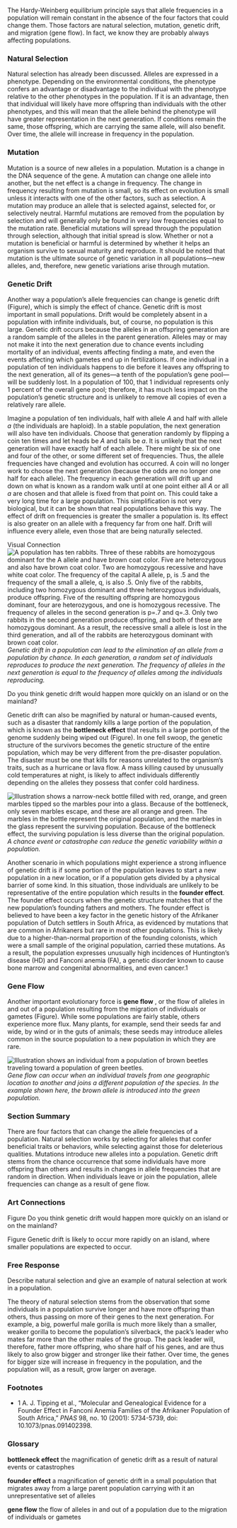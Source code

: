 The Hardy-Weinberg equilibrium principle says that allele frequencies in a population will remain constant in the absence of the four factors that could change them. Those factors are natural selection, mutation, genetic drift, and migration (gene flow). In fact, we know they are probably always affecting populations.

### Natural Selection

Natural selection has already been discussed. Alleles are expressed in a phenotype. Depending on the environmental conditions, the phenotype confers an advantage or disadvantage to the individual with the phenotype relative to the other phenotypes in the population. If it is an advantage, then that individual will likely have more offspring than individuals with the other phenotypes, and this will mean that the allele behind the phenotype will have greater representation in the next generation. If conditions remain the same, those offspring, which are carrying the same allele, will also benefit. Over time, the allele will increase in frequency in the population.

### Mutation

Mutation is a source of new alleles in a population. Mutation is a change in the DNA sequence of the gene. A mutation can change one allele into another, but the net effect is a change in frequency. The change in frequency resulting from mutation is small, so its effect on evolution is small unless it interacts with one of the other factors, such as selection. A mutation may produce an allele that is selected against, selected for, or selectively neutral. Harmful mutations are removed from the population by selection and will generally only be found in very low frequencies equal to the mutation rate. Beneficial mutations will spread through the population through selection, although that initial spread is slow. Whether or not a mutation is beneficial or harmful is determined by whether it helps an organism survive to sexual maturity and reproduce. It should be noted that mutation is the ultimate source of genetic variation in all populations—new alleles, and, therefore, new genetic variations arise through mutation.

### Genetic Drift

Another way a population’s allele frequencies can change is genetic drift (Figure), which is simply the effect of chance. Genetic drift is most important in small populations. Drift would be completely absent in a population with infinite individuals, but, of course, no population is this large. Genetic drift occurs because the alleles in an offspring generation are a random sample of the alleles in the parent generation. Alleles may or may not make it into the next generation due to chance events including mortality of an individual, events affecting finding a mate, and even the events affecting which gametes end up in fertilizations. If one individual in a population of ten individuals happens to die before it leaves any offspring to the next generation, all of its genes—a tenth of the population’s gene pool—will be suddenly lost. In a population of 100, that 1 individual represents only 1 percent of the overall gene pool; therefore, it has much less impact on the population’s genetic structure and is unlikely to remove all copies of even a relatively rare allele.

Imagine a population of ten individuals, half with allele _A_ and half with allele _a_ (the individuals are haploid). In a stable population, the next generation will also have ten individuals. Choose that generation randomly by flipping a coin ten times and let heads be _A_ and tails be _a_. It is unlikely that the next generation will have exactly half of each allele. There might be six of one and four of the other, or some different set of frequencies. Thus, the allele frequencies have changed and evolution has occurred. A coin will no longer work to choose the next generation (because the odds are no longer one half for each allele). The frequency in each generation will drift up and down on what is known as a random walk until at one point either all _A_ or all _a_ are chosen and that allele is fixed from that point on. This could take a very long time for a large population. This simplification is not very biological, but it can be shown that real populations behave this way. The effect of drift on frequencies is greater the smaller a population is. Its effect is also greater on an allele with a frequency far from one half. Drift will influence every allele, even those that are being naturally selected.

Visual Connection ![A population has ten rabbits. Three of these rabbits are homozygous dominant for the A allele and have brown coat color. Five are heterozygous and also have brown coat color. Two are homozygous recessive and have white coat color. The frequency of the capital A allele, p, is .5 and the frequency of the small a allele, q, is also .5. Only five of the rabbits, including two homozygous dominant and three heterozygous individuals, produce offspring. Five of the resulting offspring are homozygous dominant, four are heterozygous, and one is homozygous recessive. The frequency of alleles in the second generation is p=.7 and q=.3. Only two rabbits in the second generation produce offspring, and both of these are homozygous dominant. As a result, the recessive small a allele is lost in the third generation, and all of the rabbits are heterozygous dominant with brown coat color.][1] _Genetic drift in a population can lead to the elimination of an allele from a population by chance. In each generation, a random set of individuals reproduces to produce the next generation. The frequency of alleles in the next generation is equal to the frequency of alleles among the individuals reproducing._

Do you think genetic drift would happen more quickly on an island or on the mainland?

Genetic drift can also be magnified by natural or human-caused events, such as a disaster that randomly kills a large portion of the population, which is known as the **bottleneck effect** that results in a large portion of the genome suddenly being wiped out (Figure). In one fell swoop, the genetic structure of the survivors becomes the genetic structure of the entire population, which may be very different from the pre-disaster population. The disaster must be one that kills for reasons unrelated to the organism’s traits, such as a hurricane or lava flow. A mass killing caused by unusually cold temperatures at night, is likely to affect individuals differently depending on the alleles they possess that confer cold hardiness.

![Illustration shows a narrow-neck bottle filled with red, orange, and green marbles tipped so the marbles pour into a glass. Because of the bottleneck, only seven marbles escape, and these are all orange and green. The marbles in the bottle represent the original population, and the marbles in the glass represent the surviving population. Because of the bottleneck effect, the surviving population is less diverse than the original population.][2] _A chance event or catastrophe can reduce the genetic variability within a population._

Another scenario in which populations might experience a strong influence of genetic drift is if some portion of the population leaves to start a new population in a new location, or if a population gets divided by a physical barrier of some kind. In this situation, those individuals are unlikely to be representative of the entire population which results in the **founder effect**. The founder effect occurs when the genetic structure matches that of the new population’s founding fathers and mothers. The founder effect is believed to have been a key factor in the genetic history of the Afrikaner population of Dutch settlers in South Africa, as evidenced by mutations that are common in Afrikaners but rare in most other populations. This is likely due to a higher-than-normal proportion of the founding colonists, which were a small sample of the original population, carried these mutations. As a result, the population expresses unusually high incidences of Huntington’s disease (HD) and Fanconi anemia (FA), a genetic disorder known to cause bone marrow and congenital abnormalities, and even cancer.1

### Gene Flow

Another important evolutionary force is **gene flow** , or the flow of alleles in and out of a population resulting from the migration of individuals or gametes (Figure). While some populations are fairly stable, others experience more flux. Many plants, for example, send their seeds far and wide, by wind or in the guts of animals; these seeds may introduce alleles common in the source population to a new population in which they are rare.

![Illustration shows an individual from a population of brown beetles traveling toward a population of green beetles.][3] _Gene flow can occur when an individual travels from one geographic location to another and joins a different population of the species. In the example shown here, the brown allele is introduced into the green population._

### Section Summary

There are four factors that can change the allele frequencies of a population. Natural selection works by selecting for alleles that confer beneficial traits or behaviors, while selecting against those for deleterious qualities. Mutations introduce new alleles into a population. Genetic drift stems from the chance occurrence that some individuals have more offspring than others and results in changes in allele frequencies that are random in direction. When individuals leave or join the population, allele frequencies can change as a result of gene flow.

### Art Connections

Figure Do you think genetic drift would happen more quickly on an island or on the mainland?

Figure Genetic drift is likely to occur more rapidly on an island, where smaller populations are expected to occur.

### Free Response

Describe natural selection and give an example of natural selection at work in a population.

The theory of natural selection stems from the observation that some individuals in a population survive longer and have more offspring than others, thus passing on more of their genes to the next generation. For example, a big, powerful male gorilla is much more likely than a smaller, weaker gorilla to become the population’s silverback, the pack’s leader who mates far more than the other males of the group. The pack leader will, therefore, father more offspring, who share half of his genes, and are thus likely to also grow bigger and stronger like their father. Over time, the genes for bigger size will increase in frequency in the population, and the population will, as a result, grow larger on average.

### Footnotes

  - 1 A. J. Tipping et al., “Molecular and Genealogical Evidence for a Founder Effect in Fanconi Anemia Families of the Afrikaner Population of South Africa,” _PNAS_ 98, no. 10 (2001): 5734-5739, doi: 10.1073/pnas.091402398.



### Glossary

**bottleneck effect** the magnification of genetic drift as a result of natural events or catastrophes

**founder effect** a magnification of genetic drift in a small population that migrates away from a large parent population carrying with it an unrepresentative set of alleles

**gene flow** the flow of alleles in and out of a population due to the migration of individuals or gametes

   [1]: https://cnx.org/resources/e1cc55fb0018e107d11c6208f39f82f2e8edca9f/Figure_11_02_01.png
   [2]: https://cnx.org/resources/b657debeb4137f30b4866957c10b318759edcf31/Figure_11_02_02.jpg
   [3]: https://cnx.org/resources/7064e71b964d52db58a4bbde749f23cf332ea5ea/Figure_11_02_03.jpg

